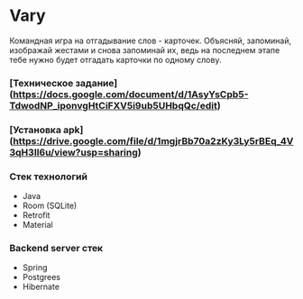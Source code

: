 # Vary

Командная игра на отгадывание слов - карточек. Объясняй, запоминай, изображай жестами и снова запоминай их, ведь на последнем этапе тебе нужно будет отгадать карточки по одному слову. 

### [Техническое задание] (https://docs.google.com/document/d/1AsyYsCpb5-TdwodNP_iponvgHtCiFXV5i9ub5UHbqQc/edit)

### [Установка apk] (https://drive.google.com/file/d/1mgjrBb70a2zKy3Ly5rBEq_4V3qH3II6u/view?usp=sharing)

### Стек технологий
* Java
* Room (SQLite)
* Retrofit
* Material

### Backend server стек
* Spring
* Postgrees
* Hibernate
